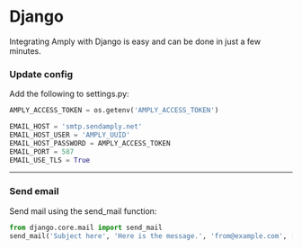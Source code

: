 # Django

Integrating Amply with Django is easy and can be done in just a few minutes.

### Update config

Add the following to settings.py:

```python
AMPLY_ACCESS_TOKEN = os.getenv('AMPLY_ACCESS_TOKEN')

EMAIL_HOST = 'smtp.sendamply.net'
EMAIL_HOST_USER = 'AMPLY_UUID'
EMAIL_HOST_PASSWORD = AMPLY_ACCESS_TOKEN
EMAIL_PORT = 587
EMAIL_USE_TLS = True
```

****

### Send email

Send mail using the send_mail function:

```python
from django.core.mail import send_mail
send_mail('Subject here', 'Here is the message.', 'from@example.com', ['to@example.com'], fail_silently=False)
```

